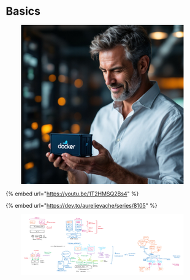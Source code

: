 # Basics

<figure><img src="../.gitbook/assets/image (1) (1) (1) (1).png" alt=""><figcaption></figcaption></figure>

{% embed url="https://youtu.be/1T2HMSQ2Bs4" %}

{% embed url="https://dev.to/aurelievache/series/8105" %}

<figure><img src="../.gitbook/assets/image (245).png" alt=""><figcaption></figcaption></figure>
